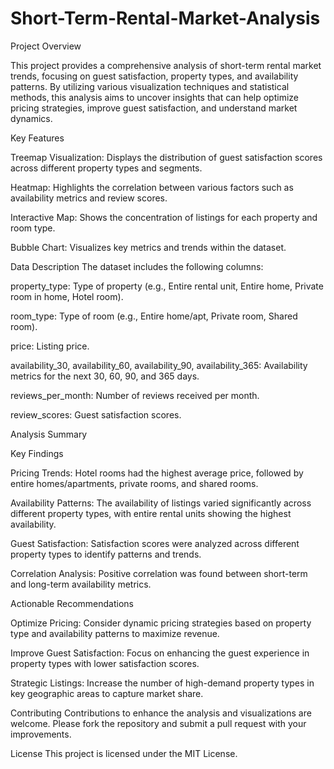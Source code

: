 # Short-Term-Rental-Market-Analysis

Project Overview

This project provides a comprehensive analysis of short-term rental market trends, focusing on guest satisfaction, property types, and availability patterns. By utilizing various visualization techniques and statistical methods, this analysis aims to uncover insights that can help optimize pricing strategies, improve guest satisfaction, and understand market dynamics.

Key Features

Treemap Visualization: Displays the distribution of guest satisfaction scores across different property types and segments.

Heatmap: Highlights the correlation between various factors such as availability metrics and review scores.

Interactive Map: Shows the concentration of listings for each property and room type.

Bubble Chart: Visualizes key metrics and trends within the dataset.


Data Description
The dataset includes the following columns:

property_type: Type of property (e.g., Entire rental unit, Entire home, Private room in home, Hotel room).

room_type: Type of room (e.g., Entire home/apt, Private room, Shared room).

price: Listing price.

availability_30, availability_60, availability_90, availability_365: Availability metrics for the next 30, 60, 90, and 365 days.

reviews_per_month: Number of reviews received per month.

review_scores: Guest satisfaction scores.

Analysis Summary

Key Findings

Pricing Trends: Hotel rooms had the highest average price, followed by entire homes/apartments, private rooms, and shared rooms.

Availability Patterns: The availability of listings varied significantly across different property types, with entire rental units showing the highest availability.

Guest Satisfaction: Satisfaction scores were analyzed across different property types to identify patterns and trends.

Correlation Analysis: Positive correlation was found between short-term and long-term availability metrics.

Actionable Recommendations

Optimize Pricing: Consider dynamic pricing strategies based on property type and availability patterns to maximize revenue.

Improve Guest Satisfaction: Focus on enhancing the guest experience in property types with lower satisfaction scores.

Strategic Listings: Increase the number of high-demand property types in key geographic areas to capture market share.


Contributing
Contributions to enhance the analysis and visualizations are welcome. Please fork the repository and submit a pull request with your improvements.

License
This project is licensed under the MIT License.
